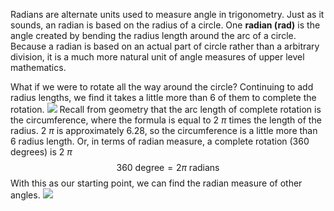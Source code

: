 Radians are alternate units used to measure angle in trigonometry. Just as it sounds, an radian is based on the radius of a circle. One **radian (rad)** is the angle created by bending the radius length around the arc of a circle. Because a radian is based on an actual part of circle rather than a arbitrary division, it is a much more natural unit of angle measures of upper level mathematics. 

What if we were to rotate all the way around the circle? Continuing to add radius lengths, we find it takes a little more than 6 of them to complete the rotation.
![](images/f-d%207a987c44dbcae900c736264aea753f083b1fd25bc9a53380d543dbbc+IMAGE_TINY+IMAGE_TINY.jpg)
Recall from geometry that the arc length of complete rotation is the circumference, where the formula is equal to 2 $\pi$ times the length of the radius. 2 $\pi$ is approximately 6.28, so the circumference is a little more than 6 radius length. Or, in terms of radian measure, a complete rotation (360 degrees) is 2 $\pi$
$$
360 \text{ degree}=2\pi \text{ radians}
$$
With this as our starting point, we can find the radian measure of other angles.
![](images/f-d%20d216430ac319ba00de1731d8b2ece54642ee3d44456d7f8c7c85fe38+IMAGE_TINY+IMAGE_TINY.jpg)